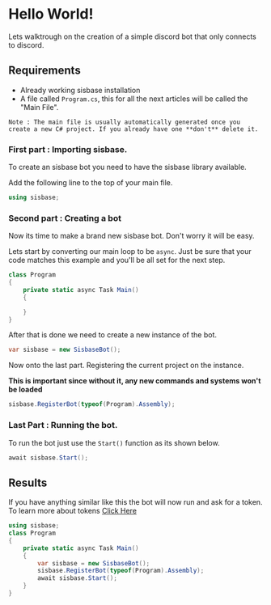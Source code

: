 # Hello World!
Lets walktrough on the creation of a simple discord bot that only connects to discord.

## Requirements
* Already working sisbase installation
* A file called `Program.cs`, this for all the next articles will be called the "Main File".

`Note : The main file is usually automatically generated once you create a new C# project. If you already have one **don't** delete it.`
### First part : Importing sisbase.
To create an sisbase bot you need to have the sisbase library available.

Add the following line to the top of your main file.
```csharp
using sisbase;
```

### Second part : Creating a bot
Now its time to make a brand new sisbase bot. Don't worry it will be easy.

Lets start by converting our main loop to be `async`. Just be sure that your code matches this example and
you'll be all set for the next step.
```csharp
class Program
{
	private static async Task Main()
	{

	}
}
```

After that is done we need to create a new instance of the bot.
```csharp
var sisbase = new SisbaseBot();
```

Now onto the last part. Registering the current project on the instance.

**This is important since without it, any new commands and systems won't be loaded**

```csharp
sisbase.RegisterBot(typeof(Program).Assembly);
```

### Last Part : Running the bot.
To run the bot just use the `Start()` function as its shown below.
```csharp
await sisbase.Start();
```

## Results
If you have anything similar like this the bot will now run and ask for a token.
To learn more about tokens [Click Here]("")

```csharp
using sisbase;
class Program
{
	private static async Task Main()
	{
		var sisbase = new SisbaseBot();
		sisbase.RegisterBot(typeof(Program).Assembly);
		await sisbase.Start();
	}
}
```